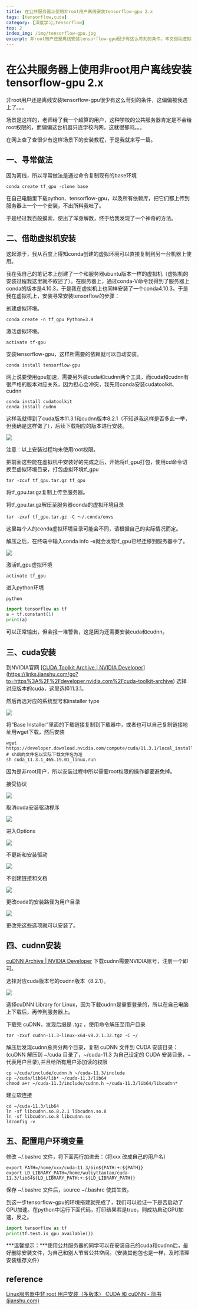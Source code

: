 ```yaml
---
title: 在公共服务器上使用非root用户离线安装tensorflow-gpu 2.x
tags: [tensorflow,cuda]
category: [深度学习,tensorflow]
top: 2
index_img: /img/tensorflow-gpu.jpg
excerpt: 非root用户还是离线安装tensorflow-gpu很少有这么苛刻的条件。本文借助虚拟机搭建好tensorflow-gpu虚拟环境后，将其迁移至公共服务器上，再离线安装cuda和cudnn。
---
```

# 在公共服务器上使用非root用户离线安装tensorflow-gpu 2.x

非root用户还是离线安装tensorflow-gpu很少有这么苛刻的条件，这偏偏被我遇上了。。。

场景是这样的，老师给了我一个超算的用户，这种学校的公共服务器肯定是不会给root权限的，而偏偏这台机器只连学校内网，这就很郁闷。。。

在网上查了查很少有这样场景下的安装教程，于是我就来写一篇。

## 一、寻常做法

因为离线，所以寻常做法是通过命令复制现有的base环境

```shell
conda create tf_gpu -clone base
```

在自己电脑里下载python、tensorflow-gpu，以及所有依赖库，把它们都上传到服务器上一个一个安装，不出所料我吐了。

于是经过我百般摸索，使出了浑身解数，终于给我发现了一个神奇的方法。

## 二、借助虚拟机安装

这起源于，我从百度上得知conda创建的虚拟环境可以直接复制到另一台机器上使用。

我在我自己的笔记本上创建了一个和服务器ubuntu版本一样的虚拟机（虚拟机的安装过程我这里就不叙述了）。在服务器上，通过conda-V命令我得到了服务器上conda的版本是4.10.3，于是我在虚拟机上也同样安装了一个conda4.10.3。于是我在虚拟机上，安装寻常安装tensorflow的步骤：

创建虚拟环境。

```shell
conda create -n tf_gpu Python=3.9
```

激活虚拟环境。

```shell
activate tf-gpu
```

安装tensorflow-gpu，这样所需要的依赖就可以自动安装。

```shell
conda install tensorflow-gpu
```

网上说要使用gpu加速，需要另外装cuda和cudnn两个工具，而cuda和cudnn有很严格的版本对应关系，因为担心会冲突，我先用conda安装cudatoolkit、cudnn

```shell
conda install cudatoolkit
conda install cudnn
```

这样我就得到了cuda版本11.3.1和cudnn版本8.2.1（不知道我这样是否多此一举，但我确是这样做了），后续下载相应的版本进行安装。

![](https://s2.loli.net/2022/02/12/TseURp37FrJNWjD.png)

注意：以上安装过程均未使用root权限。

把前面这些能在虚拟机中安装好的完成之后，开始将tf_gpu打包，使用cd命令切换至虚拟环境目录，打包虚拟环境tf_gpu

```shell
tar -zcvf tf_gpu.tar.gz tf_gpu
```

将tf_gpu.tar.gz复制上传至服务器。

将tf_gpu.tar.gz解压至服务器conda的虚拟环境目录

```shell
tar -zxvf tf_gpu.tar.gz -C ～/.conda/envs
```

这里每个人的conda虚拟环境目录可能会不同，请根据自己的实际情况而定。

解压之后，在终端中输入conda info -e就会发现tf_gpu已经迁移到服务器中了。

![](https://s2.loli.net/2022/02/12/L3oe91xKldTjXJz.png)

激活tf_gpu虚拟环境

```shell
activate tf_gpu
```

进入python环境

```shell
python
```

```python
import tensorflow as tf
a = tf.constant(1)
print(a)
```

可以正常输出，但会报一堆警告，这是因为还需要安装cuda和cudnn。

## 三、cuda安装

到NVIDIA官网 [[CUDA Toolkit Archive | NVIDIA Developer](https://developer.nvidia.com/cuda-toolkit-archive)](https://links.jianshu.com/go?to=https%3A%2F%2Fdeveloper.nvidia.com%2Fcuda-toolkit-archive) 选择对应版本的cuda，这里选择11.3.1。

然后再选对应的系统型号和installer type

![](https://s2.loli.net/2022/02/12/yQBxj1aoU5OGILl.png)

将“Base Installer”里面的下载链接复制到下载器中，或者也可以自己复制链接地址用wget下载，然后安装

```shell
wget https://developer.download.nvidia.com/compute/cuda/11.3.1/local_installers/cuda_11.3.1_465.19.01_linux.run
# sh后的文件名以实际下载文件名为准
sh cuda_11.3.1_465.19.01_linux.run
```

因为是非root用户，所以安装过程中所以需要root权限的操作都要避免掉。

接受协议

![](https://s2.loli.net/2022/02/12/8Kqpe5LWDuFfrcw.png)

取消cuda安装驱动程序

![](https://s2.loli.net/2022/02/12/W3C26owX1KPBRd7.png)

进入Options

![](https://s2.loli.net/2022/02/12/9E84ftDTvN3L1oR.png)

不更新和安装驱动

![](https://s2.loli.net/2022/02/12/uyEtc69XA7OgFdY.png)

不创建链接和文档

![](https://s2.loli.net/2022/02/12/DzuqixQXkce8Sfp.png)

更改cuda的安装路径为用户目录

![](https://s2.loli.net/2022/02/12/qyM1DjgrCAL3NVR.png)

更改完这些选项就可以安装了。

## 四、cudnn安装

[cuDNN Archive | NVIDIA Developer](https://developer.nvidia.com/rdp/cudnn-archive)
下载cudnn需要NVIDIA账号，注册一个即可。

选择对应cuda版本号的cudnn版本（8.2.1）。

![](https://s2.loli.net/2022/02/12/wbcT2ovR7UCxJSg.png)

选择cuDNN Library for Linux，因为下载cudnn是需要登录的，所以在自己电脑上下载后，再传到服务器上。

下载完 cuDNN，发现后缀是 .tgz ，使用命令解压至用户目录

```shell
tar -zxvf cudnn-11.3-linux-x64-v8.2.1.32.tgz -C ~/
```

解压后发现cudnn总共分两个目录，复制 cuDNN 文件到 CUDA 安装目录：(cuDNN 解压到 ~/cuda 目录了，~/cuda-11.3 为自己设定的 CUDA 安装目录，~ 代表用户目录),并且给所有用户添加读的权限

```shell
cp ~/cuda/include/cudnn.h ~/cuda-11.3/include
cp ~/cuda/lib64/lib* ~/cuda-11.3/lib64
chmod a+r ~/cuda-11.3/include/cudnn.h ~/cuda-11.3/lib64/libcudnn*
```

建立软连接

```shell
cd ~/cuda-11.3/lib64
ln -sf libcudnn.so.8.2.1 libcudnn.so.8
ln -sf libcudnn.so.8 libcudnn.so
ldconfig -v
```

## 五、配置用户环境变量

修改 ~/.bashrc 文件，将下面两行加进去：（将xxx 改成自己的用户名）

```
export PATH=/home/xxx/cuda-11.3/bin${PATH:+:${PATH}} 
export LD_LIBRARY_PATH=/home/wuliyttaotao/cuda-11.3/lib64${LD_LIBRARY_PATH:+:${LD_LIBRARY_PATH}}
```

保存 ~/.bashrc 文件后，source ~/.bashrc 使其生效。

到这一步tensorflow-gpu的环境搭建就完成了，我们可以验证一下是否启动了GPU加速。在python中运行下面代码，打印结果若是true，则成功启动GPU加速，反之。

```python
import tensorflow as tf
print(tf.test.is_gpu_available())
```

***温馨提示：***使用公共服务器的同学可以在安装自己的cuda和cudnn后，最好删除安装文件，为自己和别人节省公共空间。（安装其他包也是一样，及时清理安装缓存文件）

## reference

[Linux服务器中非 root 用户安装（多版本） CUDA 和 cuDNN - 简书 (jianshu.com)](https://www.jianshu.com/p/c95c5b6a4707)
